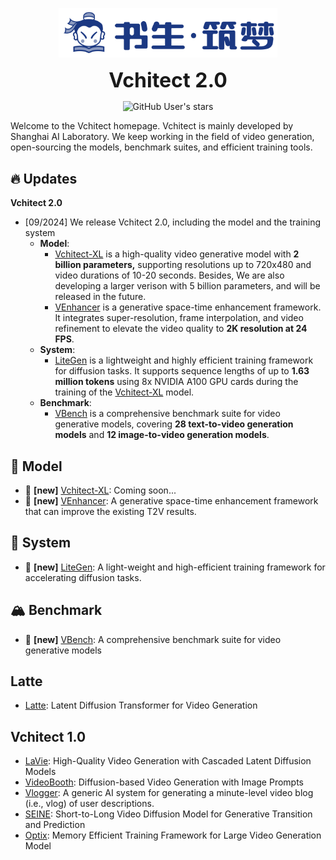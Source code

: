<div align="center">

<p align="center">
    <picture>
<img src="https://github.com/Vchitect/.github/blob/main/profile/imgs/logo.png?raw=true" width="350">
    </picture>
</p>

<b><font size="6">Vchitect 2.0</font></b>

![GitHub User's stars](https://img.shields.io/github/stars/Vchitect)

</div>

Welcome to the Vchitect homepage. Vchitect is mainly developed by Shanghai AI Laboratory. We keep working in the field of video generation, open-sourcing the models, benchmark suites, and efficient training tools.

## 🔥 Updates

**Vchitect 2.0**

- [09/2024] We release Vchitect 2.0, including the model and the training system
  - **Model**: 
    - [Vchitect-XL]() is a high-quality video generative model with **2 billion parameters,** supporting resolutions up to 720x480 and video durations of 10-20 seconds. Besides, We are also developing a larger verison with 5 billion parameters, and will  be released in the future.
    - [VEnhancer](https://github.com/Vchitect/VEnhancer) is a generative space-time enhancement framework. It integrates super-resolution, frame interpolation, and video refinement to elevate the video quality to **2K resolution at 24 FPS**.
  - **System**: 
    - [LiteGen](https://github.com/Vchitect/LiteGen) is a lightweight and highly efficient training framework for diffusion tasks. It supports sequence lengths of up to **1.63 million tokens** using 8x NVIDIA A100 GPU cards during the training of the [Vchitect-XL]() model.
  - **Benchmark**: 
    - [VBench](https://github.com/Vchitect/VBench) is a comprehensive benchmark suite for video generative models, covering **28 text-to-video generation models** and **12 image-to-video generation models**.


## 🎁 Model

- 🎉 **[new]** [Vchitect-XL](): Coming soon...
- 🎉 **[new]** [VEnhancer](https://github.com/Vchitect/VEnhancer): A generative space-time enhancement framework that can improve the existing T2V results.



## 🚀 System

- 🎉 **[new]** [LiteGen](https://github.com/Vchitect/LiteGen): A light-weight and high-efficient training framework for accelerating diffusion tasks.



## 🏔️ Benchmark

- 🎉 **[new]** [VBench](https://github.com/Vchitect/VBench): A comprehensive benchmark suite for video generative models

## Latte
- [Latte](https://github.com/Vchitect/Latte): Latent Diffusion Transformer for Video Generation

## Vchitect 1.0
- [LaVie](https://github.com/Vchitect/LaVie): High-Quality Video Generation with Cascaded Latent Diffusion Models
- [VideoBooth](https://github.com/Vchitect/VideoBooth): Diffusion-based Video Generation with Image Prompts
- [Vlogger](https://github.com/Vchitect/Vlogger): A generic AI system for generating a minute-level video blog (i.e., vlog) of user descriptions.
- [SEINE](https://github.com/Vchitect/SEINE): Short-to-Long Video Diffusion Model for Generative Transition and Prediction
- [Optix](https://github.com/Vchitect/Optix): Memory Efficient Training Framework for Large Video Generation Model
